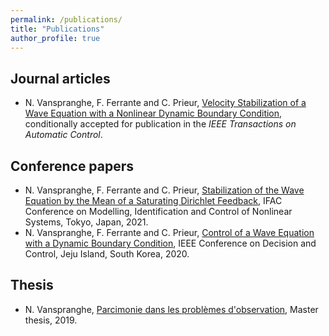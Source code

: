 ```yaml
---
permalink: /publications/
title: "Publications"
author_profile: true
---
```


## Journal articles

- N. Vanspranghe, F. Ferrante and C. Prieur, [Velocity Stabilization of a Wave Equation with a Nonlinear Dynamic Boundary Condition](https://hal.archives-ouvertes.fr/hal-03349947/document), conditionally accepted for publication in the *IEEE Transactions on Automatic Control*.

## Conference papers
- N. Vanspranghe, F. Ferrante and C. Prieur, [Stabilization of the Wave Equation by the Mean of a Saturating Dirichlet Feedback](https://hal.archives-ouvertes.fr/hal-03349953/document), IFAC Conference on Modelling, Identification and Control of Nonlinear Systems, Tokyo, Japan, 2021.
- N. Vanspranghe, F. Ferrante and C. Prieur, [Control of a Wave Equation with a Dynamic Boundary Condition](https://hal.archives-ouvertes.fr/hal-02987252/document), IEEE Conference on Decision and Control, Jeju Island, South Korea, 2020.

## Thesis

- N. Vanspranghe, [Parcimonie dans les problèmes d'observation](https://hal.archives-ouvertes.fr/hal-03350395/document), Master thesis, 2019.
